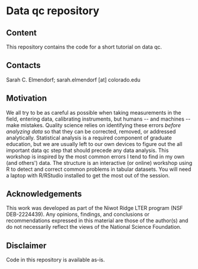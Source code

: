 # Data qc repository

## Content

This repository contains the code for a short tutorial on data qc.

## Contacts

Sarah C. Elmendorf; sarah.elmendorf \[at\] colorado.edu

## Motivation

We all try to be as careful as possible when taking measurements in the field, entering data, calibrating instruments, but humans -- and machines -- make mistakes. Quality science relies on identifying these errors *before analyzing data* so that they can be corrected, removed, or addressed analytically. Statistical analysis is a required component of graduate education, but we are usually left to our own devices to figure out the all important data qc step that should precede any data analysis. This workshop is inspired by the most common errors I tend to find in my own (and others') data. The structure is an interactive (or online) workshop using R to detect and correct common problems in tabular datasets. You will need a laptop with R/RStudio installed to get the most out of the session.

## Acknowledgements

This work was developed as part of the Niwot Ridge LTER program (NSF DEB-2224439). Any opinions, findings, and conclusions or recommendations expressed in this material are those of the author(s) and do not necessarily reflect the views of the National Science Foundation.

## Disclaimer

Code in this repository is available as-is.
